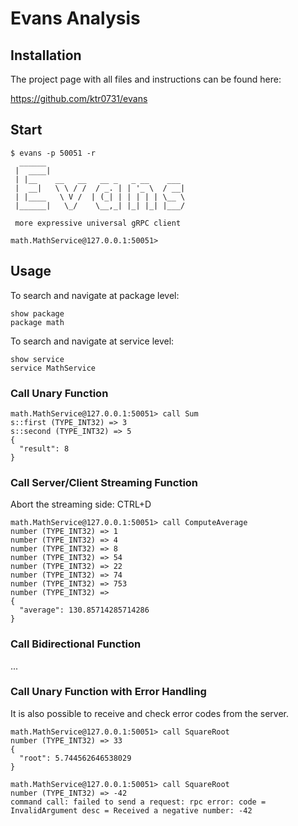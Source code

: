 # Evans Analysis

## Installation

The project page with all files and instructions can be found here:

https://github.com/ktr0731/evans

## Start

```
$ evans -p 50051 -r
  ______
 |  ____|
 | |__    __   __   __ _   _ __    ___
 |  __|   \ \ / /  / _. | | '_ \  / __|
 | |____   \ V /  | (_| | | | | | \__ \
 |______|   \_/    \__,_| |_| |_| |___/

 more expressive universal gRPC client

math.MathService@127.0.0.1:50051>
```

## Usage

To search and navigate at package level:

```
show package
package math
```

To search and navigate at service level:

```
show service
service MathService
```

### Call Unary Function

```
math.MathService@127.0.0.1:50051> call Sum
s::first (TYPE_INT32) => 3
s::second (TYPE_INT32) => 5
{
  "result": 8
}
```

### Call Server/Client Streaming Function

Abort the streaming side: CTRL+D

```
math.MathService@127.0.0.1:50051> call ComputeAverage
number (TYPE_INT32) => 1
number (TYPE_INT32) => 4
number (TYPE_INT32) => 8
number (TYPE_INT32) => 54
number (TYPE_INT32) => 22
number (TYPE_INT32) => 74
number (TYPE_INT32) => 753
number (TYPE_INT32) => 
{
  "average": 130.85714285714286
}
```

### Call Bidirectional Function

...

### Call Unary Function with Error Handling

It is also possible to receive and check error codes from the server.

```
math.MathService@127.0.0.1:50051> call SquareRoot
number (TYPE_INT32) => 33
{
  "root": 5.744562646538029
}

math.MathService@127.0.0.1:50051> call SquareRoot
number (TYPE_INT32) => -42
command call: failed to send a request: rpc error: code = InvalidArgument desc = Received a negative number: -42
```